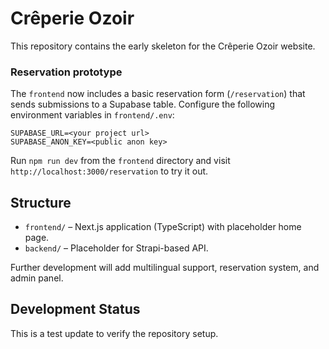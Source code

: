 # Crêperie Ozoir

This repository contains the early skeleton for the Crêperie Ozoir website.

### Reservation prototype
The `frontend` now includes a basic reservation form (`/reservation`) that
sends submissions to a Supabase table. Configure the following environment
variables in `frontend/.env`:

```
SUPABASE_URL=<your project url>
SUPABASE_ANON_KEY=<public anon key>
```

Run `npm run dev` from the `frontend` directory and visit
`http://localhost:3000/reservation` to try it out.

## Structure
- `frontend/` – Next.js application (TypeScript) with placeholder home page.
- `backend/` – Placeholder for Strapi-based API.

Further development will add multilingual support, reservation system, and admin panel.

## Development Status
This is a test update to verify the repository setup.

